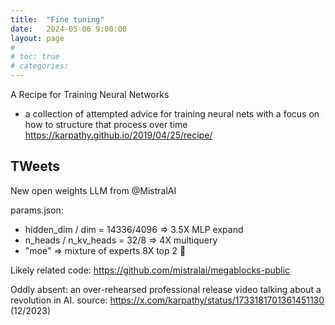 ```yaml
---
title:  "Fine tuning"
date:   2024-05-06 9:00:00
layout: page
#
# toc: true
# categories:
---
```


A Recipe for Training Neural Networks 
- a collection of attempted advice for training neural nets with a focus on how to structure that process over time
https://karpathy.github.io/2019/04/25/recipe/

## TWeets
New open weights LLM from 
@MistralAI


params.json:
- hidden_dim / dim = 14336/4096 => 3.5X MLP expand
- n_heads / n_kv_heads = 32/8 => 4X multiquery
- "moe" => mixture of experts 8X top 2 👀

Likely related code: 
https://github.com/mistralai/megablocks-public

Oddly absent: an over-rehearsed professional release video talking about a revolution in AI.
source: https://x.com/karpathy/status/1733181701361451130 (12/2023)
